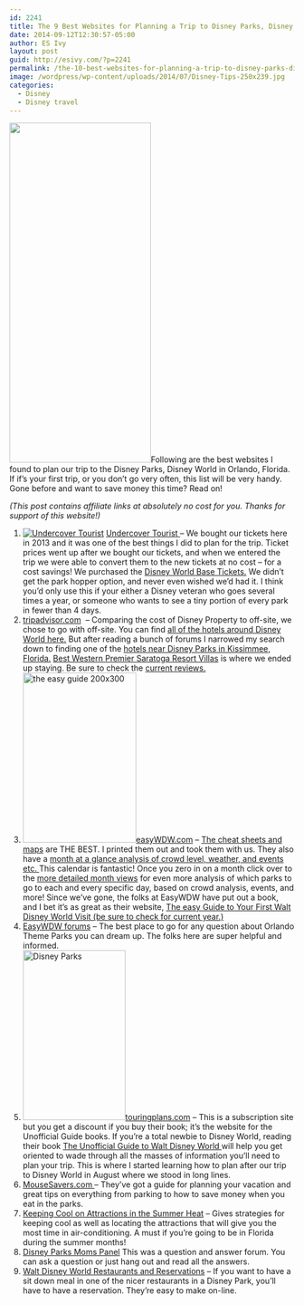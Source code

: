 ```yaml
---
id: 2241
title: The 9 Best Websites for Planning a Trip to Disney Parks, Disney World Florida
date: 2014-09-12T12:30:57-05:00
author: ES Ivy
layout: post
guid: http://esivy.com/?p=2241
permalink: /the-10-best-websites-for-planning-a-trip-to-disney-parks-disney-world-florida/
image: /wordpress/wp-content/uploads/2014/07/Disney-Tips-250x239.jpg
categories:
  - Disney
  - Disney travel
---
```

<img class="alignleft wp-image-2275 size-full" src="http://esivy.com/wordpress/wp-content/uploads/2014/07/best-websites-250-x-600.jpg" alt="" width="250" height="600" srcset="https://esivy.com/wordpress/wp-content/uploads/2014/07/best-websites-250-x-600.jpg 250w, https://esivy.com/wordpress/wp-content/uploads/2014/07/best-websites-250-x-600-125x300.jpg 125w" sizes="(max-width: 250px) 100vw, 250px" />Following are the best websites I found to plan our trip to the Disney Parks, Disney World in Orlando, Florida. If if&#8217;s your first trip, or you don&#8217;t go very often, this list will be very handy. Gone before and want to save money this time? Read on! <!--more-->

_(This post contains affiliate links at absolutely no cost for you. Thanks for support of this website!)_

  1. <a href="http://www.kqzyfj.com/ge108kjspjr6ED7AD996CC9E89A" target="_blank"><img src="http://www.ftjcfx.com/ji98y7B-53PXWQTWSSPVVSXRST" alt="Undercover Tourist" border="0" /></a> <a href="http://www.kqzyfj.com/ge108kjspjr6ED7AD996CC9E89A" target="_blank">Undercover Tourist </a>&#8211; We bought our tickets here in 2013 and it was one of the best things I did to plan for the trip. Ticket prices went up after we bought our tickets, and when we entered the trip we were able to convert them to the new tickets at no cost &#8211; for a cost savings! We purchased the <a href="http://www.dpbolvw.net/de81cy63y5LTSMPSOOLOPPNTSS" target="_blank">Disney World Base Tickets.</a> We didn’t get the park hopper option, and never even wished we’d had it. I think you’d only use this if your either a Disney veteran who goes several times a year, or someone who wants to see a tiny portion of every park in fewer than 4 days.
  2. <a href="http://www.tripadvisor.com/" target="_blank">tripadvisor.com</a>  &#8211; Comparing the cost of Disney Property to off-site, we chose to go with off-site. You can find <a href="http://www.tripadvisor.com/Hotels-g1954828-Disney_World_Florida-Hotels.html" target="_blank">all of the hotels around Disney World here.</a> But after reading a bunch of forums I narrowed my search down to finding one of the <a href="http://www.tripadvisor.com/Hotels-g34352-Kissimmee_Florida-Hotels.html" target="_blank">hotels near Disney Parks in Kissimmee, Florida.</a> <a href="http://www.tripadvisor.com/Hotel_Review-g34352-d3217188-Reviews-or10-BEST_WESTERN_PREMIER_Saratoga_Resort_Villas-Kissimmee_Florida.html#REVIEWS]" target="_blank">Best Western Premier Saratoga Resort Villas</a> is where we ended up staying. Be sure to check the <a href="http://www.tripadvisor.com/Hotel_Review-g34352-d3217188-Reviews-or10-BEST_WESTERN_PREMIER_Saratoga_Resort_Villas-Kissimmee_Florida.html#REVIEWS]" target="_blank">current reviews.</a>
  3. <a title="But it on Amazon. Check current year." href="http://www.amazon.com/gp/product/1941500064/ref=as_li_qf_sp_asin_il_tl?ie=UTF8&camp=1789&creative=9325&creativeASIN=1941500064&linkCode=as2&tag=esiv-20&linkId=XHPHM7I2UXLLU6YK" target="_blank"><img class="alignright size-full wp-image-2258" src="http://esivy.com/wordpress/wp-content/uploads/2014/07/the-easy-guide-200x300.jpg" alt="the easy guide 200x300" width="200" height="300" /></a><a href="http://www.easywdw.com/" target="_blank">easyWDW.com</a> &#8211; <a href="http://www.easywdw.com/cheat-sheets/disney-world-cheat-sheets-maps-touring-plans-and-wait-times/#more-11013%20" target="_blank">The cheat sheets and maps</a> are THE BEST. I printed them out and took them with us. They also have a <a title="Disney tips calendar" href="http://www.easywdw.com/disneybest/disney-world-calendar-of-crowds-cost-weather-events/" target="_blank">month at a glance analysis of crowd level, weather, and events etc. </a>This calendar is fantastic! Once you zero in on a month click over to the <a href="http://www.easywdw.com/category/calendar/08-august-2014-crowd-calendar/" target="_blank">more detailed month views</a> for even more analysis of which parks to go to each and every specific day, based on crowd analysis, events, and more! Since we&#8217;ve gone, the folks at EasyWDW have put out a book, and I bet it&#8217;s as great as their website, <a title="Buy it on Amazon. Check current year." href="http://www.amazon.com/gp/product/1941500064/ref=as_li_qf_sp_asin_il_tl?ie=UTF8&camp=1789&creative=9325&creativeASIN=1941500064&linkCode=as2&tag=esiv-20&linkId=XHPHM7I2UXLLU6YK" target="_blank">The easy Guide to Your First Walt Disney World Visit (be sure to check for current year.)</a>
  4. <a href="http://www.easywdw.com/forums/" target="_blank">EasyWDW forums</a> &#8211; The best place to go for any question about Orlando Theme Parks you can dream up. The folks here are super helpful and informed.
  5. <a href="http://touringplans.com/" target="_blank"><img class="alignright size-full wp-image-2247" src="http://esivy.com/wordpress/wp-content/uploads/2014/07/Unofficial-Guide-to-Walt-Disney-World-2014-181x300.jpg" alt="Disney Parks" width="181" height="300" />touringplans.com</a> &#8211; This is a subscription site but you get a discount if you buy their book; it&#8217;s the website for the Unofficial Guide books. If you’re a total newbie to Disney World, reading their book <a title="Buy it on Amazon! Be sure to check current year." href="http://www.amazon.com/gp/product/1628090006/ref=as_li_qf_sp_asin_il_tl?ie=UTF8&camp=1789&creative=9325&creativeASIN=1628090006&linkCode=as2&tag=esiv-20&linkId=AWGTQBN5OPKMYTDQ" target="_blank">The Unofficial Guide to Walt Disney World </a>will help you get oriented to wade through all the masses of information you&#8217;ll need to plan your trip. This is where I started learning how to plan after our trip to Disney World in August where we stood in long lines.
  6. <a href="http://www.mousesavers.com/walt-disney-world-vacation-discounts-and-deals/step-by-step-guide-to-planning-a-disney-world-vacation/" target="_blank">MouseSavers.com </a>&#8211; They&#8217;ve got a guide for planning your vacation and great tips on everything from parking to how to save money when you eat in the parks.
  7. <a href="http://www.mouseplanet.com/9685/Keeping_Cool_on_Attractions_in_the_Summer_Heat" target="_blank">Keeping Cool on Attractions in the Summer Heat</a> &#8211; Gives strategies for keeping cool as well as locating the attractions that will give you the most time in air-conditioning. A must if you’re going to be in Florida during the summer months!
  8. <a href="http://disneyparksmomspanel.disney.go.com/home.aspx" target="_blank">Disney Parks Moms Panel</a> This was a question and answer forum. You can ask a question or just hang out and read all the answers.
  9. <a href="https://disneyworld.disney.go.com/dining/" target="_blank">Walt Disney World Restaurants and Reservations</a> &#8211; If you want to have a sit down meal in one of the nicer restaurants in a Disney Park, you&#8217;ll have to have a reservation. They&#8217;re easy to make on-line.